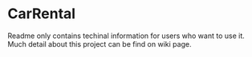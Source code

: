# CarRental

Readme only contains techinal information for users who want to use it. Much detail about this project can be find on wiki page.
